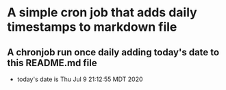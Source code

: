 A simple cron job that adds daily timestamps to markdown file
============================================================
## A chronjob run once daily adding today's date to this README.md file
* today's date is Thu Jul  9 21:12:55 MDT 2020
